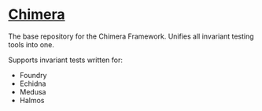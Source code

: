 # <a href="https://github.com/Recon-Fuzz/chimera" target="_blank" rel="noopener noreferrer">Chimera</a>

The base repository for the Chimera Framework. Unifies all invariant testing tools into one. 

Supports invariant tests written for:
- Foundry
- Echidna
- Medusa
- Halmos